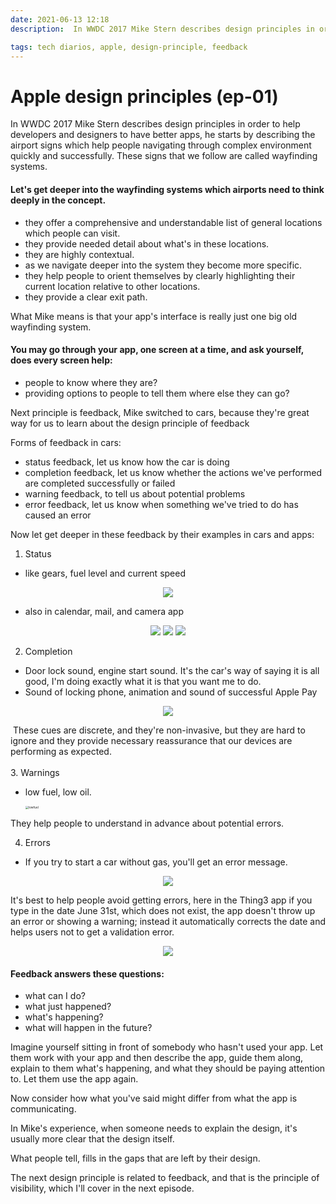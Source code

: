 ```yaml
---
date: 2021-06-13 12:18
description:  In WWDC 2017 Mike Stern describes design principles in order to help developers and designers to have better apps, he starts by describing the airport signs which help people navigating through complex environment quickly and successfully. These signs that we follow are called wayfinding systems.

tags: tech diarios, apple, design-principle, feedback
---
```

# Apple design principles (ep-01) 

 In WWDC 2017 Mike Stern describes design principles in order to help developers and designers to have better apps, he starts by describing the airport signs which help people navigating through complex environment quickly and successfully. These signs that we follow are called wayfinding systems.
 
#### Let's get deeper into the wayfinding systems which airports need to think deeply in the concept.  
 
- they offer a comprehensive and understandable list of general locations which people can visit.
- they provide needed detail about what's in these locations.
- they are highly contextual.
- as we navigate deeper into the system they become more specific.
- they help people to orient themselves by clearly highlighting their current location relative to other locations.
- they provide a clear exit path.
 
What Mike means is that your app's interface is really just one big old wayfinding system.
 
#### You may go through your app, one screen at a time, and ask yourself, does every screen help:
 
- people to know where they are?
- providing options to people to tell them where else they can go?  
 
 
Next principle is feedback, Mike switched to cars, because they're great way for us to learn about the design principle of feedback
 
Forms of feedback in cars:
 
- status feedback, let us know how the car is doing
- completion feedback, let us know whether the actions we've performed are completed successfully or failed
- warning feedback, to tell us about potential problems
- error feedback, let us know when something we've tried to do has caused an error
 
Now let get deeper in these feedback by their examples in cars and apps:
 
1. Status
  - like gears, fuel level and current speed
 
  <p align="center">
  <img src="/AppleDesignPrinciples/mercedes.jpg">
</p>
 
  - also in calendar, mail, and camera app
 
<p align="center">
<img src="/AppleDesignPrinciples/calendar.png">
<img src="/AppleDesignPrinciples/mail.png">
<img src="/AppleDesignPrinciples/camera.png">
</p>
 
2. Completion
  - Door lock sound, engine start sound. It's the car's way of saying it is all good, I'm doing exactly what it is that you want me to do.
  - Sound of locking phone, animation and sound of successful Apple Pay  
 
<p align="center">
<img src="/AppleDesignPrinciples/apple-pay.png">
</p>
 
 
​  These cues are discrete, and they're non-invasive, but they are hard to ignore and they provide necessary reassurance that our devices are performing as expected.  
​  
3. Warnings  

  - low fuel, low oil.  
    
    <img src="/AppleDesignPrinciples/lowfuel.png" alt="lowfuel" style="zoom:33%;" /> 
  
  
 
  They help people to understand in advance about potential errors.
 
  
 
4. Errors
 
  - If you try to start a car without gas, you'll get an error message.  
  
  <p align="center">
  <img src="/AppleDesignPrinciples/error.png">
  </p>  
 
It's best to help people avoid getting errors, here in the Thing3 app if you type in the date June 31st, which does not exist, the app doesn't throw up an error or showing a warning; instead it automatically corrects the date and helps users not to get a validation error.  

<p align="center">
<img src="/AppleDesignPrinciples/things3.png">
</p>

#### Feedback answers these questions:
- what can I do?
- what just happened?
- what's happening?
- what will happen in the future?
 
Imagine yourself sitting in front of somebody who hasn't used your app. Let them work with your app and then describe the app, guide them along, explain to them what's happening, and what they should be paying attention to. Let them use the app again.
 
Now consider how what you've said might differ from what the app is communicating.
 
In Mike's experience, when someone needs to explain the design, it's usually more clear that the design itself.
 
What people tell, fills in the gaps that are left by their design.
 
 
 
The next design principle is related to feedback, and that is the principle of visibility, which I'll cover in the next episode.
 

